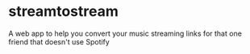 # streamtostream
A web app to help you convert your music streaming links for that one friend that doesn't use Spotify
